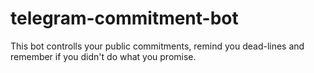 # telegram-commitment-bot
This bot controlls your public commitments, remind you dead-lines and remember if you didn't do what you promise.

